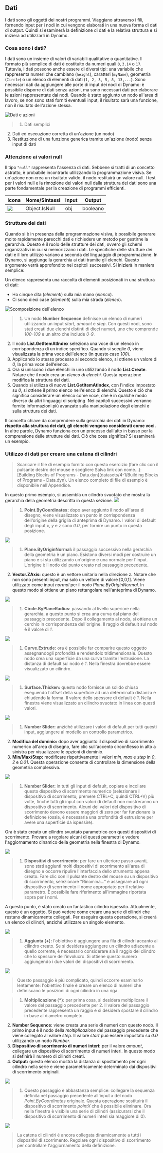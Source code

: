 

## Dati

I dati sono gli oggetti dei nostri programmi. Viaggiano attraverso i fili, fornendo input per i nodi in cui vengono elaborati in una nuova forma di dati di output. Quindi si esaminerà la definizione di dati e la relativa struttura e si inizierà ad utilizzarli in Dynamo.

### Cosa sono i dati?

I dati sono un insieme di valori di variabili qualitative o quantitative. Il formato più semplice di dati è costituito da numeri quali ```0```, ```3.14``` o ```17```. Tuttavia, i dati possono anche essere di diversi tipi: una variabile che rappresenta numeri che cambiano (```height```), caratteri (```myName```), geometria (```Circle```) o un elenco di elementi di dati (```1, 2, 3, 5, 8, 13,...```). Sono necessari dati da aggiungere alle porte di input dei nodi di Dynamo: è possibile disporre di dati senza azioni, ma sono necessari dati per elaborare le azioni rappresentate dai nodi. Quando è stato aggiunto un nodo all'area di lavoro, se non sono stati forniti eventuali input, il risultato sarà una funzione, non il risultato dell'azione stessa.

![Dati e azioni](images/4-1/00-DataAndActions.png)

> 1. Dati semplici
2. Dati ed esecuzione corretta di un'azione (un nodo)
3. Restituzione di una funzione generica tramite un'azione (nodo) senza input di dati

### Attenzione ai valori null

Il tipo ```"null"``` rappresenta l'assenza di dati. Sebbene si tratti di un concetto astratto, è probabile incontrarlo utilizzando la programmazione visiva. Se un'azione non crea un risultato valido, il nodo restituirà un valore null. I test per i valori null e la rimozione dei valori null dalla struttura dei dati sono una parte fondamentale per la creazione di programmi efficienti.

|Icona|Nome/Sintassi|Input|Output|
| -- | -- | -- | -- |
|![](../images/icons/DSCore-Object-IsNull-Large.jpg)|Object.IsNull|obj|booleano|

### Strutture dei dati

Quando si è in presenza della programmazione visiva, è possibile generare molto rapidamente parecchi dati e richiedere un metodo per gestirne la gerarchia. Questo è il ruolo delle strutture dei dati, ovvero gli schemi organizzativi in cui si memorizzano i dati. Le specifiche delle strutture dei dati e il loro utilizzo variano a seconda del linguaggio di programmazione. In Dynamo, si aggiunge la gerarchia ai dati tramite gli elenchi. Questo argomento verrà approfondito nei capitoli successivi. Si inizierà in maniera semplice:

Un elenco rappresenta una raccolta di elementi posizionati in una struttura di dati:

* Ho cinque dita (*elementi*) sulla mia mano (*elenco*).
* Ci sono dieci case (*elementi*) sulla mia strada (*elenco*).

![Scomposizione dell'elenco](images/4-1/01-ListBreakdown.png)

> 1. Un nodo **Number Sequence** definisce un elenco di numeri utilizzando un input *start*, *amount* e *step*. Con questi nodi, sono stati creati due elenchi distinti di dieci numeri, uno che comprende *100-109* e un altro che include *0-9*.
2. Il nodo **List.GetItemAtIndex** seleziona una voce di un elenco in corrispondenza di un indice specifico. Quando si sceglie *0*, viene visualizzata la prima voce dell'elenco (in questo caso *100*).
3. Applicando lo stesso processo al secondo elenco, si ottiene un valore di *0*, la prima voce dell'elenco.
4. Ora si uniscono i due elenchi in uno utilizzando il nodo **List.Create**. Notare che il nodo crea un *elenco di elenchi.* Questa operazione modifica la struttura dei dati.
5. Quando si utilizza di nuovo **List.GetItemAtIndex**, con l'indice impostato su *0*, si ottiene il primo elenco nell'elenco di elenchi. Questo è ciò che significa considerare un elenco come voce, che è in qualche modo diverso da altri linguaggi di scripting. Nei capitoli successivi verranno fornite informazioni più avanzate sulla manipolazione degli elenchi e sulla struttura dei dati.

Il concetto chiave da comprendere sulla gerarchia dei dati in Dynamo: **rispetto alla struttura dei dati, gli elenchi vengono considerati come voci.** In altre parole, Dynamo funziona con un processo dall'alto in basso per la comprensione delle strutture dei dati. Ciò che cosa significa? Si esaminerà un esempio.

### Utilizzo di dati per creare una catena di cilindri

> Scaricare il file di esempio fornito con questo esercizio (fare clic con il pulsante destro del mouse e scegliere Salva link con nome...): [Building Blocks of Programs - Data.dyn](datasets/4-1/Building Blocks of Programs - Data.dyn). Un elenco completo di file di esempio è disponibile nell'Appendice.

In questo primo esempio, si assembla un cilindro svuotato che mostra la gerarchia della geometria descritta in questa sezione. ![](images/4-1/1.png)

> 1. **Point.ByCoordinates:** dopo aver aggiunto il nodo all'area di disegno, viene visualizzato un punto in corrispondenza dell'origine della griglia di anteprima di Dynamo. I valori di default degli input *x, y* e *z* sono *0.0*, per fornire un punto in questa posizione.

![](images/4-1/2.png)

> 1. **Plane.ByOriginNormal:** il passaggio successivo nella gerarchia della geometria è un piano. Esistono diversi modi per costruire un piano e si sta utilizzando un'origine e una normale per l'input. L'origine è il nodo del punto creato nel passaggio precedente.
2. **Vector.ZAxis:** questo è un vettore unitario nella direzione z. Notare che non sono presenti input, ma solo un vettore di valore [0,0,1]. Viene utilizzato come input *normal* per il nodo *Plane.ByOriginNormal*. In questo modo si ottiene un piano rettangolare nell'anteprima di Dynamo.

![](images/4-1/3.png)

> 1. **Circle.ByPlaneRadius:** passando al livello superiore nella gerarchia, a questo punto si crea una curva dal piano del passaggio precedente. Dopo il collegamento al nodo, si ottiene un cerchio in corrispondenza dell'origine. Il raggio di default sul nodo è il valore di *1*.

![](images/4-1/4.png)

> 1. **Curve.Extrude:** ora è possibile far comparire questo oggetto assegnandogli profondità e rendendolo tridimensionale. Questo nodo crea una superficie da una curva tramite l'estrusione. La distanza di default sul nodo è *1*. Nella finestra dovrebbe essere visualizzato un cilindro.

![](images/4-1/5.png)

> 1. **Surface.Thicken:** questo nodo fornisce un solido chiuso eseguendo l'offset della superficie ad una determinata distanza e chiudendo la forma. Il valore dello spessore di default è *1*. Nella finestra viene visualizzato un cilindro svuotato in linea con questi valori.

![](images/4-1/6.png)

> 1. **Number Slider:** anziché utilizzare i valori di default per tutti questi input, aggiungere al modello un controllo parametrico.
2. **Modifica del dominio:** dopo aver aggiunto il dispositivo di scorrimento numerico all'area di disegno, fare clic sull'accento circonflesso in alto a sinistra per visualizzare le opzioni di dominio.
3. **Min/Max/Step:** modificare rispettivamente i valori *min*, *max* e *step* in *0*, *2* e *0.01*. Questa operazione consente di controllare la dimensione della geometria complessiva.

![](images/4-1/7.png)

> 1. **Number Slider:** in tutti gli input di default, copiare e incollare questo dispositivo di scorrimento numerico (selezionare il dispositivo di scorrimento, premere CTRL+C, quindi CTRL+V) più volte, finché tutti gli input con valori di default non mostreranno un dispositivo di scorrimento. Alcuni dei valori del dispositivo di scorrimento devono essere maggiori di zero per far funzionare la definizione (ossia, è necessaria una profondità di estrusione per avere una superficie da ispessire).

Ora è stato creato un cilindro svuotato parametrico con questi dispositivi di scorrimento. Provare a regolare alcuni di questi parametri e vedere l'aggiornamento dinamico della geometria nella finestra di Dynamo.

![](images/4-1/8.png)

> 1. **Dispositivi di scorrimento**: per fare un ulteriore passo avanti, sono stati aggiunti molti dispositivi di scorrimento all'area di disegno e occorre ripulire l'interfaccia dello strumento appena creato. Fare clic con il pulsante destro del mouse su un dispositivo di scorrimento, selezionare "Rinomina..." e assegnare ad ogni dispositivo di scorrimento il nome appropriato per il relativo parametro. È possibile fare riferimento all'immagine riportata sopra per i nomi.

A questo punto, è stato creato un fantastico cilindro ispessito. Attualmente, questo è un oggetto. Si può vedere come creare una serie di cilindri che restano dinamicamente collegati. Per eseguire questa operazione, si creerà un elenco di cilindri, anziché utilizzare un singolo elemento.

![](images/4-1/9.png)

> 1. **Aggiunta (+):** l'obiettivo è aggiungere una fila di cilindri accanto al cilindro creato. Se si desidera aggiungere un cilindro adiacente a quello corrente, è necessario considerare sia il raggio del cilindro che lo spessore dell'involucro. Si ottiene questo numero aggiungendo i due valori dei dispositivi di scorrimento.

![](images/4-1/10.png)

> Questo passaggio è più complicato, quindi occorre esaminarlo lentamente: l'obiettivo finale è creare un elenco di numeri che definiscano le posizioni di ogni cilindro in una riga.

> 1. **Moltiplicazione (*):** per prima cosa, si desidera moltiplicare il valore del passaggio precedente per 2. Il valore del passaggio precedente rappresenta un raggio e si desidera spostare il cilindro in base al diametro completo.
2. **Number Sequence:** viene creata una serie di numeri con questo nodo. Il primo input è il nodo della *moltiplicazione* del passaggio precedente che viene collegato al valore *step*. Il valore *start* può essere impostato su *0.0* utilizzando un nodo *Number*.
3. **Dispositivo di scorrimento di numeri interi:** per il valore *amount*, collegare un dispositivo di scorrimento di numeri interi. In questo modo si definirà il numero di cilindri creati.
4. **Output:** questo elenco mostra la distanza di spostamento per ogni cilindro nella serie e viene parametricamente determinato dai dispositivi di scorrimento originali.

![](images/4-1/11.png)

> 1. Questo passaggio è abbastanza semplice: collegare la sequenza definita nel passaggio precedente all'input *x* del nodo *Point.ByCoordinates* originale. Questa operazione sostituirà il dispositivo di scorrimento *pointX* che è possibile eliminare. Ora nella finestra è visibile una serie di cilindri (assicurarsi che il dispositivo di scorrimento di numeri interi sia maggiore di 0).

![](images/4-1/12.png)

> La catena di cilindri è ancora collegata dinamicamente a tutti i dispositivi di scorrimento. Regolare ogni dispositivo di scorrimento per controllare l'aggiornamento della definizione.

